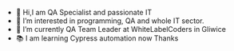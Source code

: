 - 👋 Hi,I am QA Specialist and passionate IT
- 👀 I’m interested in programming, QA and whole IT sector.
- 🌱 I’m currently QA Team Leader at WhiteLabelCoders in Gliwice
- 📚 I am learning Cypress automation now
Thanks
